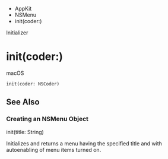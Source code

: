

- AppKit
- NSMenu
-  init(coder:) 

Initializer

# init(coder:)

macOS

``` source
init(coder: NSCoder)
```

## See Also

### Creating an NSMenu Object

init(title: String)

Initializes and returns a menu having the specified title and with autoenabling of menu items turned on.

